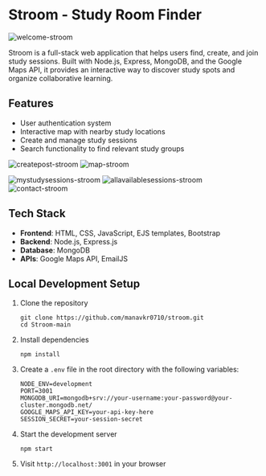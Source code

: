 # Stroom - Study Room Finder

![welcome-stroom](https://github.com/user-attachments/assets/7b3eb9f3-952b-4141-9b48-fafa0f20f538)

Stroom is a full-stack web application that helps users find, create, and join study sessions. Built with Node.js, Express, MongoDB, and the Google Maps API, it provides an interactive way to discover study spots and organize collaborative learning.

## Features

- User authentication system
- Interactive map with nearby study locations
- Create and manage study sessions
- Search functionality to find relevant study groups

![createpost-stroom](https://github.com/user-attachments/assets/90a2cf67-6b40-4b95-be85-cab3ac16fca0)
![map-stroom](https://github.com/user-attachments/assets/3580628b-d68a-4ec0-b51d-b33dcd720515)

![mystudysessions-stroom](https://github.com/user-attachments/assets/7438813d-3364-486a-af91-b6ce8343f480)
![allavailablesessions-stroom](https://github.com/user-attachments/assets/dc5d47ac-e9a1-4797-9cbb-8bf2276ee9be)
![contact-stroom](https://github.com/user-attachments/assets/9ef2d6a5-9095-4dbe-a52d-022b84e3493b)

## Tech Stack

- **Frontend**: HTML, CSS, JavaScript, EJS templates, Bootstrap
- **Backend**: Node.js, Express.js
- **Database**: MongoDB
- **APIs**: Google Maps API, EmailJS



## Local Development Setup

1. Clone the repository
   ```
   git clone https://github.com/manavkr0710/stroom.git
   cd Stroom-main
   ```

2. Install dependencies
   ```
   npm install
   ```

3. Create a `.env` file in the root directory with the following variables:
   ```
   NODE_ENV=development
   PORT=3001
   MONGODB_URI=mongodb+srv://your-username:your-password@your-cluster.mongodb.net/
   GOOGLE_MAPS_API_KEY=your-api-key-here
   SESSION_SECRET=your-session-secret
   ```

4. Start the development server
   ```
   npm start
   ```

5. Visit `http://localhost:3001` in your browser
